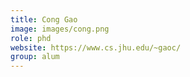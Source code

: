 ```yaml
---
title: Cong Gao
image: images/cong.png
role: phd
website: https://www.cs.jhu.edu/~gaoc/
group: alum
---
```

